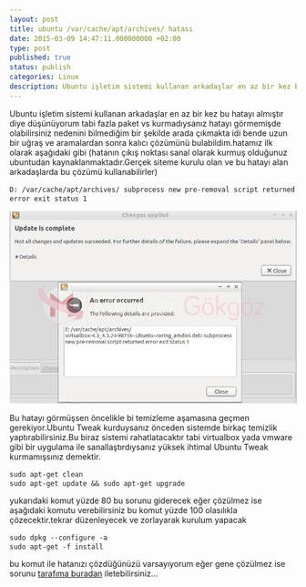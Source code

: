 ```yaml
---
layout: post
title: ubuntu /var/cache/apt/archives/ hatası
date: 2015-03-09 14:47:11.000000000 +02:00
type: post
published: true
status: publish
categories: Linux
description: Ubuntu işletim sistemi kullanan arkadaşlar en az bir kez bu hatayı almıştır diye düşünüyorum tabi fazla paket vs kurmadıysanız hatayı görmemişde
---
```

Ubuntu işletim sistemi kullanan arkadaşlar en az bir kez bu hatayı almıştır diye düşünüyorum tabi fazla paket vs kurmadıysanız hatayı görmemişde olabilirsiniz nedenini bilmediğim bir şekilde arada çıkmakta idi bende uzun bir uğraş ve aramalardan sonra kalıcı çözümünü bulabildim.hatamız ilk olarak aşağıdaki gibi (hatanın çıkış noktası sanal olarak kurmuş olduğunuz ubuntudan kaynaklanmaktadır.Gerçek siteme kurulu olan ve bu hatayı alan arkadaşlarda bu çözümü kullanabilirler)

    D: /var/cache/apt/archives/ subprocess new pre-removal script returned error exit status 1

![apthatagorsel1](/assets/apthatagorsel1.jpg)

Bu hatayı görmüşsen öncelikle bi temizleme aşamasına geçmen gerekiyor.Ubuntu Tweak kurduysanız önceden sistemde birkaç temizlik yaptırabilirsiniz.Bu biraz sistemi rahatlatacaktır tabi virtualbox yada vmware gibi bir uygulama ile sanallaştırdıysanız yüksek ihtimal Ubuntu Tweak kurmamışsınız demektir.

    sudo apt-get clean
    sudo apt-get update && sudo apt-get upgrade

yukarıdaki komut yüzde 80 bu sorunu giderecek eğer çözülmez ise aşağıdaki komutu verebilirsiniz bu komut yüzde 100 olasılıkla çözecektir.tekrar düzenleyecek ve zorlayarak kurulum yapacak

    sudo dpkg --configure -a
    sudo apt-get -f install

bu komut ile hatanızı çözdüğünüzü varsayıyorum eğer gene çözülmez ise sorunu [tarafıma buradan](https://mertcangokgoz.com/soru-cevap) iletebilirsiniz...
